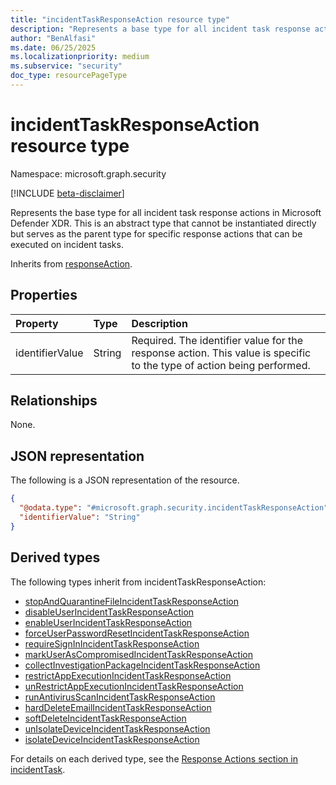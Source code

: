 ```yaml
---
title: "incidentTaskResponseAction resource type"
description: "Represents a base type for all incident task response actions in Microsoft Defender XDR."
author: "BenAlfasi"
ms.date: 06/25/2025
ms.localizationpriority: medium
ms.subservice: "security"
doc_type: resourcePageType
---
```


# incidentTaskResponseAction resource type

Namespace: microsoft.graph.security

[!INCLUDE [beta-disclaimer](../../includes/beta-disclaimer.md)]

Represents the base type for all incident task response actions in Microsoft Defender XDR. This is an abstract type that cannot be instantiated directly but serves as the parent type for specific response actions that can be executed on incident tasks.

Inherits from [responseAction](../resources/security-responseaction.md).

## Properties

|Property|Type|Description|
|:---|:---|:---|
|identifierValue|String|Required. The identifier value for the response action. This value is specific to the type of action being performed.|

## Relationships
None.

## JSON representation
The following is a JSON representation of the resource.
<!-- {
  "blockType": "resource",
  "keyProperty": "id",
  "@odata.type": "microsoft.graph.security.incidentTaskResponseAction",
  "baseType": "microsoft.graph.security.responseAction",
  "openType": false,
  "abstract": true
}
-->
```json
{
  "@odata.type": "#microsoft.graph.security.incidentTaskResponseAction",
  "identifierValue": "String"
}
```

## Derived types

The following types inherit from incidentTaskResponseAction:

- [stopAndQuarantineFileIncidentTaskResponseAction](../resources/security-incidenttask.md#stopandquarantinefileincidenttaskresponseaction)
- [disableUserIncidentTaskResponseAction](../resources/security-incidenttask.md#disableuserincidenttaskresponseaction)  
- [enableUserIncidentTaskResponseAction](../resources/security-incidenttask.md#enableuserincidenttaskresponseaction)
- [forceUserPasswordResetIncidentTaskResponseAction](../resources/security-incidenttask.md#forceuserpasswordresetincidenttaskresponseaction)
- [requireSignInIncidentTaskResponseAction](../resources/security-incidenttask.md#requiresigninincidenttaskresponseaction)
- [markUserAsCompromisedIncidentTaskResponseAction](../resources/security-incidenttask.md#markuserascompromisedincidenttaskresponseaction)
- [collectInvestigationPackageIncidentTaskResponseAction](../resources/security-incidenttask.md#collectinvestigationpackageincidenttaskresponseaction)
- [restrictAppExecutionIncidentTaskResponseAction](../resources/security-incidenttask.md#restrictappexecutionincidenttaskresponseaction)
- [unRestrictAppExecutionIncidentTaskResponseAction](../resources/security-incidenttask.md#unrestrictappexecutionincidenttaskresponseaction)
- [runAntivirusScanIncidentTaskResponseAction](../resources/security-incidenttask.md#runantivirusscanincidenttaskresponseaction)
- [hardDeleteEmailIncidentTaskResponseAction](../resources/security-incidenttask.md#harddeleteemalincidenttaskresponseaction)
- [softDeleteIncidentTaskResponseAction](../resources/security-incidenttask.md#softdeleteincidenttaskresponseaction)
- [unIsolateDeviceIncidentTaskResponseAction](../resources/security-incidenttask.md#unisolatedeviceincidenttaskresponseaction)
- [isolateDeviceIncidentTaskResponseAction](../resources/security-incidenttask.md#isolatedeviceincidenttaskresponseaction)

For details on each derived type, see the [Response Actions section in incidentTask](../resources/security-incidenttask.md#response-actions).

<!--
{
  "type": "#page.annotation",
  "namespace": "microsoft.graph.security"
}
-->
